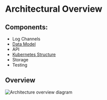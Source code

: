 # Architectural Overview

## Components:

- Log Channels
- [Data Model](https://github.com/willemodendaal/loggy/blob/master/doc/data%20model.md)
- API
- [Kubernetes Structure](https://github.com/willemodendaal/loggy/blob/master/doc/kubernetes.md)
- Storage
- Testing

## Overview

![Architecture overview diagram](https://github.com/willemodendaal/loggy/blob/master/doc/diagrams/architectural%20overview.png)
